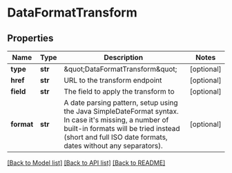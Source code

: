# DataFormatTransform

## Properties
Name | Type | Description | Notes
------------ | ------------- | ------------- | -------------
**type** | **str** | \&quot;DataFormatTransform\&quot; | [optional] 
**href** | **str** | URL to the transform endpoint | [optional] 
**field** | **str** | The field to apply the transform to | [optional] 
**format** | **str** | A date parsing pattern, setup using the Java SimpleDateFormat syntax. In case it&#x27;s missing, a number of built-in formats will be tried instead (short and full ISO date formats, dates without any separators). | [optional] 

[[Back to Model list]](../README.md#documentation-for-models) [[Back to API list]](../README.md#documentation-for-api-endpoints) [[Back to README]](../README.md)

